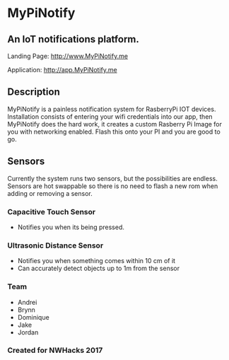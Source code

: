 # MyPiNotify

## An IoT notifications platform.

Landing Page: http://www.MyPiNotify.me

Application: http://app.MyPiNotify.me

## Description
MyPiNotify is a painless notification system for RasberryPi IOT devices. Installation consists of entering your wifi credentials into our app, then MyPiNotify does the hard work, it creates a custom Rasberry Pi Image for you with networking enabled. Flash this onto your PI and you are good to go.

## Sensors
Currently the system runs two sensors, but the possibilities are endless. Sensors are hot swappable so there is no need to flash a new rom when adding or removing a sensor.

### Capacitive Touch Sensor
- Notifies you when its being pressed.

### Ultrasonic Distance Sensor
- Notifies you when something comes within 10 cm of it
- Can accurately detect objects up to 1m from the sensor

### Team
* Andrei
* Brynn
* Dominique
* Jake
* Jordan

### Created for NWHacks 2017
